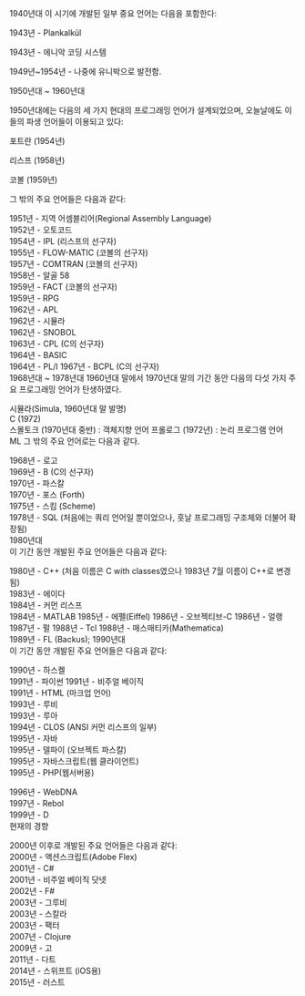 1940년대
이 시기에 개발된 일부 중요 언어는 다음을 포함한다:

1943년 - Plankalkül

1943년 - 에니악 코딩 시스템

1949년~1954년 - 나중에 유니박으로 발전함.

1950년대 ~ 1960년대

1950년대에는 다음의 세 가지 현대의 프로그래밍 언어가 설계되었으며, 
오늘날에도 이들의 파생 언어들이 이용되고 있다:

포트란 (1954년)

리스프 (1958년)

코볼 (1959년)

그 밖의 주요 언어들은 다음과 같다:

1951년 - 지역 어셈블리어(Regional Assembly Language)  
1952년 - 오토코드  
1954년 - IPL (리스프의 선구자)   
1955년 - FLOW-MATIC (코볼의 선구자)  
1957년 - COMTRAN (코볼의 선구자)  
1958년 - 알골 58  
1959년 - FACT (코볼의 선구자)  
1959년 - RPG  
1962년 - APL  
1962년 - 시뮬라  
1962년 - SNOBOL  
1963년 - CPL (C의 선구자)  
1964년 - BASIC  
1964년 - PL/I 
1967년 - BCPL (C의 선구자)  
1968년대 ~ 1978년대
1960년대 말에서 1970년대 말의 기간 동안 다음의 다섯 가지 주요 프로그래밍 언어가 탄생하였다.  

시뮬라(Simula, 1960년대 말 발명)  
C (1972)  
스몰토크 (1970년대 중반) : 객체지향 언어
프롤로그 (1972년) : 논리 프로그램 언어
ML
그 밖의 주요 언어로는 다음과 같다.

1968년 - 로고  
1969년 - B (C의 선구자)  
1970년 - 파스칼  
1970년 - 포스 (Forth)  
1975년 - 스킴 (Scheme)  
1978년 - SQL (처음에는 쿼리 언어일 뿐이었으나, 훗날 프로그래밍 구조체와 더불어 확장됨)  
1980년대  
이 기간 동안 개발된 주요 언어들은 다음과 같다:  

1980년 - C++ (처음 이름은 C with classes였으나 1983년 7월 이름이 C++로 변경됨)  
1983년 - 에이다  
1984년 - 커먼 리스프  
1984년 - MATLAB
1985년 - 에펠(Eiffel)
1986년 - 오브젝티브-C
1986년 - 얼랭
1987년 - 펄
1988년 - Tcl
1988년 - 매스매티카(Mathematica)  
1989년 - FL (Backus);
1990년대  
이 기간 동안 개발된 주요 언어들은 다음과 같다:  

1990년 - 하스켈  
1991년 - 파이썬 
1991년 - 비주얼 베이직  
1991년 - HTML (마크업 언어)  
1993년 - 루비  
1993년 - 루아  
1994년 - CLOS (ANSI 커먼 리스프의 일부)  
1995년 - 자바  
1995년 - 델파이 (오브젝트 파스칼)  
1995년 - 자바스크립트(웹 클라이언트)  
1995년 - PHP(웹서버용)  
  
1996년 - WebDNA  
1997년 - Rebol  
1999년 - D  
현재의 경향  

2000년 이후로 개발된 주요 언어들은 다음과 같다:  
2000년 - 액션스크립트(Adobe Flex)  
2001년 - C#  
2001년 - 비주얼 베이직 닷넷  
2002년 - F#  
2003년 - 그루비  
2003년 - 스칼라  
2003년 - 팩터  
2007년 - Clojure  
2009년 - 고  
2011년 - 다트  
2014년 - 스위프트 (iOS용)  
2015년 - 러스트  


